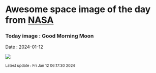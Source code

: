 
# Awesome space image of the day from [NASA](https://api.nasa.gov/)

### Today image : Good Morning Moon
Date : 2024-01-12

![](https://apod.nasa.gov/apod/image/2401/HimmlichesDreieckSaarburg_TWAN_mercurybildweb1024.jpg)

<small>Latest update : Fri Jan 12 06:17:30 2024</small>
        